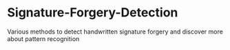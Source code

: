# Signature-Forgery-Detection
Various methods to detect handwritten signature forgery and discover more about pattern recognition
